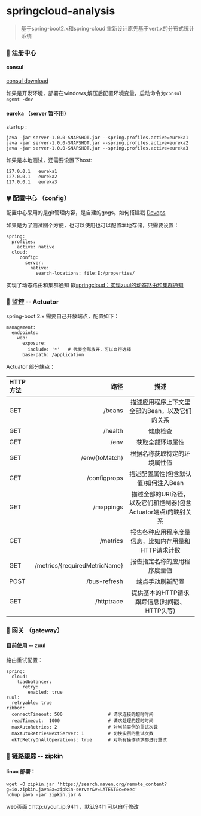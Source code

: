 # springcloud-analysis

> 基于spring-boot2.x和spring-cloud 重新设计原先基于vert.x的分布式统计系统

### 🌈 注册中心 

#### consul 

[consul download](http://www.consul.io/)

如果是开发环境，部署在windows,解压后配置环境变量，启动命令为``consul agent -dev``

#### eureka （server 暂不用） 

startup :

```
java -jar server-1.0.0-SNAPSHOT.jar --spring.profiles.active=eureka1
java -jar server-1.0.0-SNAPSHOT.jar --spring.profiles.active=eureka2
java -jar server-1.0.0-SNAPSHOT.jar --spring.profiles.active=eureka3
```

如果是本地测试，还需要设置下host:

```
127.0.0.1   eureka1
127.0.0.1   eureka2
127.0.0.1   eureka3
```

### 🍀 配置中心 （config） 

配置中心采用的是git管理内容，是自建的gogs。如何搭建戳 [Devops](http://7le.top/2017/10/09/%E7%8E%A9%E8%80%8DDevops%20Git+Gogs+Jenkins+Docker)

如果是为了测试图个方便，也可以使用也可以配置本地存储，只需要设置：

```
spring:
  profiles:
    active: native
  cloud:
     config:
       server:
         native:
           search-locations: file:E:/properties/ 
```

实现了动态路由和集群通知  戳[springcloud：实现zuul的动态路由和集群通知](http://7le.top/2018/04/18/springcloud%EF%BC%9A%E5%AE%9E%E7%8E%B0zuul%E7%9A%84%E5%8A%A8%E6%80%81%E8%B7%AF%E7%94%B1%E5%92%8C%E9%9B%86%E7%BE%A4%E9%80%9A%E7%9F%A5/)

### 🍁 监控 -- Actuator

spring-boot 2.x 需要自己开放端点，配置如下：
```
management:
  endpoints:
    web:
      exposure:
        include: '*'   # 代表全部放开，可以自行选择
      base-path: /application
```
Actuator 部分端点：

| HTTP 方法|     路径|   描述|
| :-------- | --------:| :------: |
|GET|/beans|描述应用程序上下文里全部的Bean，以及它们的关系|
|GET|/health|健康检查     |
|GET|/env|获取全部环境属性     |
|GET|/env/{toMatch}|根据名称获取特定的环境属性值     |
|GET|/configprops|描述配置属性(包含默认值)如何注入Bean     |
|GET|/mappings| 描述全部的URI路径，以及它们和控制器(包含Actuator端点)的映射关系    |
|GET|/metrics|报告各种应用程序度量信息，比如内存用量和HTTP请求计数   |
|GET|/metrics/{requiredMetricName}|报告指定名称的应用程序度量值     |
|POST|/bus-refresh|端点手动刷新配置     |
|GET|/httptrace|提供基本的HTTP请求跟踪信息(时间戳、HTTP头等)     |

### 🐧 网关 （gateway）

#### 目前使用 -- zuul

路由重试配置：

```
spring:
  cloud:
    loadbalancer:
      retry:
        enabled: true
zuul:
  retryable: true
ribbon:
  connectTimeout: 500                 # 请求连接的超时时间
  readTimeout:  1000                  # 请求处理的超时时间
  maxAutoRetries: 2                   # 对当前实例的重试次数
  maxAutoRetriesNextServer: 1         # 切换实例的重试次数
  okToRetryOnAllOperations: true      # 对所有操作请求都进行重试
```

### 🐳 链路跟踪 -- zipkin

#### linux 部署：

```
wget -O zipkin.jar 'https://search.maven.org/remote_content?g=io.zipkin.java&a=zipkin-server&v=LATEST&c=exec'
nohup java -jar zipkin.jar &  
```

web页面：http://your_ip:9411 ，默认9411 可以自行修改
